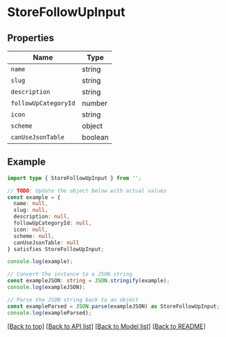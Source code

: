 # StoreFollowUpInput

## Properties

| Name                 | Type    |
| -------------------- | ------- |
| `name`               | string  |
| `slug`               | string  |
| `description`        | string  |
| `followUpCategoryId` | number  |
| `icon`               | string  |
| `scheme`             | object  |
| `canUseJsonTable`    | boolean |

## Example

```typescript
import type { StoreFollowUpInput } from '';

// TODO: Update the object below with actual values
const example = {
  name: null,
  slug: null,
  description: null,
  followUpCategoryId: null,
  icon: null,
  scheme: null,
  canUseJsonTable: null
} satisfies StoreFollowUpInput;

console.log(example);

// Convert the instance to a JSON string
const exampleJSON: string = JSON.stringify(example);
console.log(exampleJSON);

// Parse the JSON string back to an object
const exampleParsed = JSON.parse(exampleJSON) as StoreFollowUpInput;
console.log(exampleParsed);
```

[[Back to top]](#) [[Back to API list]](../README.md#api-endpoints) [[Back to Model list]](../README.md#models) [[Back to README]](../README.md)
